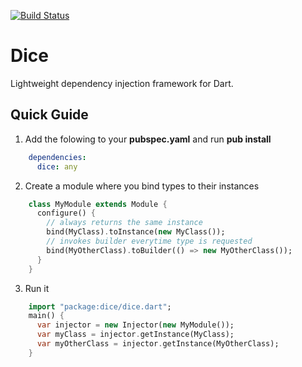 [![Build Status](https://drone.io/github.com/ltackmann/dice/status.png)](https://drone.io/github.com/ltackmann/dice/latest)

Dice
====
Lightweight dependency injection framework for Dart.

Quick Guide
-----------

1. Add the folowing to your **pubspec.yaml** and run **pub install**
```yaml
    dependencies:
      dice: any
```

2. Create a module where you bind types to their instances
```dart
    class MyModule extends Module {
      configure() {
        // always returns the same instance
        bind(MyClass).toInstance(new MyClass());
        // invokes builder everytime type is requested
        bind(MyOtherClass).toBuilder(() => new MyOtherClass());
      }
    }
```

3. Run it
```dart
    import "package:dice/dice.dart";
    main() {
      var injector = new Injector(new MyModule());
      var myClass = injector.getInstance(MyClass);
      var myOtherClass = injector.getInstance(MyOtherClass);
    }
```
